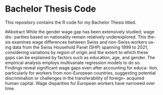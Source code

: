 # Bachelor Thesis Code
This repository contains the R code for my Bachelor Thesis titled.

#Abstract
While the gender wage gap has been extensively studied, wage dis-
parities based on nationality remain relatively underexplored. This the-
sis examines wage differences between Swiss and non-Swiss workers us-
ing data from the Swiss Household Panel (SHP) spanning 1999 to 2021,
considering variations by region of origin and the extent to which these
gaps can be explained by factors such as education, age, and gender.
The empirical analysis employs multivariate regression models to do so.
Findings reveal significant wage gaps even after accounting for educa-
tion, particularly for workers from non-European countries, suggesting
potential discrimination or challenges in the transferability of foreign-
acquired human capital. Wage disparities for European workers have
narrowed over time.
